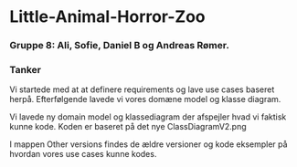 # Little-Animal-Horror-Zoo

### Gruppe 8: Ali, Sofie, Daniel B og Andreas Rømer.

### Tanker 

Vi startede med at at definere requirements og lave use cases baseret herpå.
Efterfølgende lavede vi vores domæne model og klasse diagram.

Vi lavede ny domain model og klassediagram der afspejler hvad vi faktisk kunne kode.
Koden er baseret på det nye ClassDiagramV2.png

I mappen Other versions findes de ældre versioner og kode eksempler på hvordan vores use cases kunne kodes.
